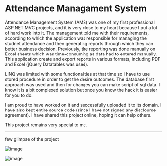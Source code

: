 # Attendance Managament System 

Attendance Management System (AMS) was one of my first professional ASP.NET MVC projects, and it is very close to my heart because I put a lot of hard work into it. The management told me with their requirements, according to which the application was responsible for managing the studnet attendance and then generating reports through which they can better business decision. Previously, the reporting was done manually on Excel sheets which was time-consuming as data had to entered manually. This application create and export reports in various formats, including PDF and Excel (jQuery Datatables was used).

LINQ was limited with some functionalities at that time so I have to use stored procedure in order to get the desire outcomes. The database first approach was used and then for changes you can make script of sql data. I know it is a bit complexed solution but once you know the hack it is easier for you to do.

I am proud to have worked on it and successfully uploaded it to its domain. I have also kept entire source code (since I have not signed any disclourse agreement). I have shared this project online, hoping it can help others. 

This project remains very special to me.

--- 

few glimpse of the project

![image](https://github.com/user-attachments/assets/467e2317-ea9d-413a-b1fb-449389ccb00f)


![image](https://github.com/user-attachments/assets/11171137-1862-477b-9eab-785a5ef4aa65)
